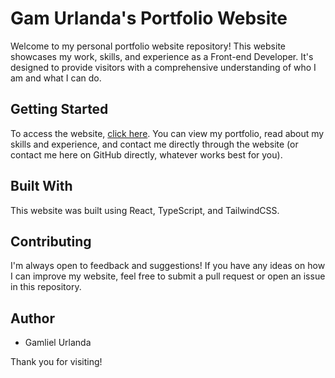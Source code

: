 # Gam Urlanda's Portfolio Website

Welcome to my personal portfolio website repository! This website showcases my work, skills, and experience as a Front-end Developer. It's designed to provide visitors with a comprehensive understanding of who I am and what I can do.

## Getting Started

To access the website, [click here](https://gamurlanda.com). You can view my portfolio, read about my skills and experience, and contact me directly through the website (or contact me here on GitHub directly, whatever works best for you).

## Built With

This website was built using React, TypeScript, and TailwindCSS.

## Contributing

I'm always open to feedback and suggestions! If you have any ideas on how I can improve my website, feel free to submit a pull request or open an issue in this repository.

## Author

- Gamliel Urlanda

Thank you for visiting!
